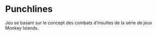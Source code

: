 # Punchlines
Jeu se basant sur le concept des combats d’insultes de la série de jeux Monkey Islands.
